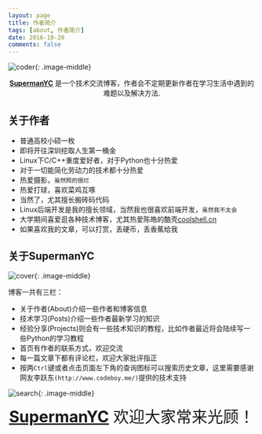 ```yaml
---
layout: page
title: 作者简介
tags: [about, 作者简介]
date: 2016-10-20
comments: false
---
```


![coder](http://img1.mydrivers.com/img/20141117/77dc212580524c0e99297bcd3f5dab91.jpg){: .image-middle}

<center><a href="http://410588896.github.io/"><b>SupermanYC</b></a> 是一个技术交流博客，作者会不定期更新作者在学习生活中遇到的难题以及解决方法.</center>

## 关于作者
* 普通高校小硕一枚
* 即将开往深圳挖取人生第一桶金
* Linux下C/C++重度爱好者，对于Python也十分热爱
* 对于一切能简化劳动力的技术都十分热爱
* 热爱摄影，`虽然照的很烂`
* 热爱打球，喜欢菜鸡互啄
* 当然了，尤其擅长搬砖码代码
* Linux后端开发是我的擅长领域，当然我也很喜欢前端开发，`虽然我不太会`
* 大学期间喜爱逛各种技术博客，尤其热爱陈皓的酷壳[coolshell.cn](http://coolshell.cn/)
* 如果喜欢我的文章，可以打赏，丢硬币，丢香蕉给我

## 关于SupermanYC

![cover](http://410588896.github.io/about/image/cover.png){: .image-middle}

博客一共有三栏：

* 关于作者(About)介绍一些作者和博客信息
* 技术学习(Posts)介绍一些作者最新学习的知识
* 经验分享(Projects)则会有一些技术知识的教程，比如作者最近将会陆续写一些Python的学习教程
* 首页有作者的联系方式，欢迎交流
* 每一篇文章下都有评论栏，欢迎大家批评指正
* 按两`Ctrl`键或者点击页面左下角的查询图标可以搜索历史文章，这里需要感谢网友李跃东`(http://www.codeboy.me/)`提供的技术支持

![search](http://410588896.github.io/about/image/search.png){: .image-middle}

<center><font size = 6><a href="http://410588896.github.io/"><b>SupermanYC</b></a> 欢迎大家常来光顾！</font></center>



